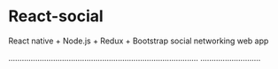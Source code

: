 # React-social
React native + Node.js + Redux + Bootstrap social networking web app

.....................................................................................
...........................
